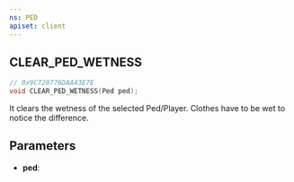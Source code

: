 ```yaml
---
ns: PED
apiset: client
---
```

## CLEAR_PED_WETNESS

```c
// 0x9C720776DAA43E7E
void CLEAR_PED_WETNESS(Ped ped);
```

It clears the wetness of the selected Ped/Player. Clothes have to be wet to notice the difference.

## Parameters
* **ped**: